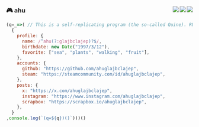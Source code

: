 ### 🎮 ahu <a href="https://steamcommunity.com/id/ahuglajbclajep"><img align="right" src="https://img.shields.io/badge/-Steam-000?logo=steam&style=flat-square" /></a><a href="https://www.instagram.com/ahuglajbclajep"><img align="right" src="https://img.shields.io/badge/-Instagram-ff0069?logo=instagram&style=flat-square" /></a><a href="https://x.com/ahuglajbclajep" ><img align="right" src="https://img.shields.io/badge/-x.com-000?logo=x&style=flat-square" /></a>

```js
(q=_=>( // This is a self-replicating program (the so-called Quine). RUN ME!
  {
    profile: {
      name: /^ahu(?:glajbclajep)?$/,
      birthdate: new Date("1997/3/12"),
      favorite: ["sea", "plants", "walking", "fruit"],
    },
    accounts: {
      github: "https://github.com/ahuglajbclajep",
      steam: "https://steamcommunity.com/id/ahuglajbclajep",
    },
    posts: {
      x: "https://x.com/ahuglajbclajep",
      instagram: "https://www.instagram.com/ahuglajbclajep",
      scrapbox: "https://scrapbox.io/ahuglajbclajep",
    },
  }
,console.log(`(q=${q})()`)))()
```

